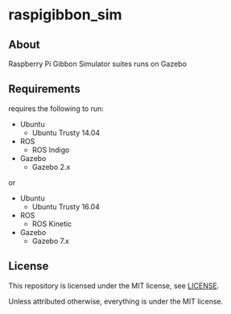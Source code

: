 # raspigibbon_sim

## About

Raspberry Pi Gibbon Simulator suites runs on Gazebo

## Requirements

requires the following to run:

* Ubuntu
  * Ubuntu Trusty 14.04
* ROS
  * ROS Indigo
* Gazebo
  * Gazebo 2.x

or

* Ubuntu
  * Ubuntu Trusty 16.04
* ROS
  * ROS Kinetic
* Gazebo
  * Gazebo 7.x

## License

This repository is licensed under the MIT license, see [LICENSE]( ./LICENSE ).

Unless attributed otherwise, everything is under the MIT license.
